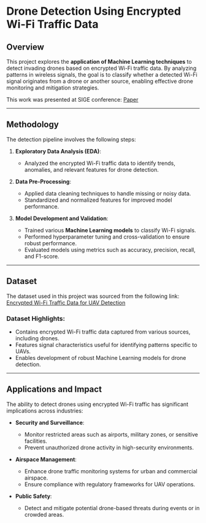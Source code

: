 # Drone Detection Using Encrypted Wi-Fi Traffic Data

## Overview

This project explores the **application of Machine Learning techniques** to detect invading drones based on encrypted Wi-Fi traffic data. By analyzing patterns in wireless signals, the goal is to classify whether a detected Wi-Fi signal originates from a drone or another source, enabling effective drone monitoring and mitigation strategies.

This work was presented at SIGE conference: [Paper](https://www.researchgate.net/publication/362243302_Deteccao_de_Drones_Intrusos)

---

## Methodology

The detection pipeline involves the following steps:

1. **Exploratory Data Analysis (EDA)**:
   - Analyzed the encrypted Wi-Fi traffic data to identify trends, anomalies, and relevant features for drone detection.
   
2. **Data Pre-Processing**:
   - Applied data cleaning techniques to handle missing or noisy data.
   - Standardized and normalized features for improved model performance.
   
3. **Model Development and Validation**:
   - Trained various **Machine Learning models** to classify Wi-Fi signals.
   - Performed hyperparameter tuning and cross-validation to ensure robust performance.
   - Evaluated models using metrics such as accuracy, precision, recall, and F1-score.

---

## Dataset

The dataset used in this project was sourced from the following link:
[Encrypted Wi-Fi Traffic Data for UAV Detection](http://mason.gmu.edu/~lzhao9/materials/data/UAV/)

### Dataset Highlights:
- Contains encrypted Wi-Fi traffic data captured from various sources, including drones.
- Features signal characteristics useful for identifying patterns specific to UAVs.
- Enables development of robust Machine Learning models for drone detection.

---

## Applications and Impact

The ability to detect drones using encrypted Wi-Fi traffic has significant implications across industries:

- **Security and Surveillance**:
  - Monitor restricted areas such as airports, military zones, or sensitive facilities.
  - Prevent unauthorized drone activity in high-security environments.

- **Airspace Management**:
  - Enhance drone traffic monitoring systems for urban and commercial airspace.
  - Ensure compliance with regulatory frameworks for UAV operations.

- **Public Safety**:
  - Detect and mitigate potential drone-based threats during events or in crowded areas.

